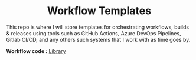 <h1 align="center"><b> Workflow Templates </b></h1>

This repo is where I will store templates for orchestrating workflows, builds & releases using tools such as GitHub Actions, Azure DevOps Pipelines, Gitlab CI/CD, and any others such systems that I work with as time goes by.

**Workflow code :** [Library](/library)
